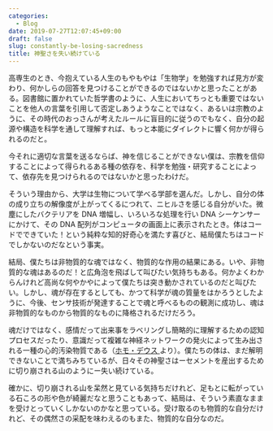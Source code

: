 ```yaml
---
categories:
  - Blog
date: 2019-07-27T12:07:45+09:00
draft: false
slug: constantly-be-losing-sacredness
title: 神聖さを失い続けている
---
```


高専生のとき、今抱えている人生のもやもやは「生物学」を勉強すれば見方が変わり、何かしらの回答を見つけることができるのではないかと思ったことがある。図書館に置かれていた哲学書のように、人生においてちっとも重要ではないことを他人の言葉を引用して否定しあうようなことではなく、あるいは宗教のように、その時代のおっさんが考えたルールに盲目的に従うのでもなく、自分の起源や構造を科学を通して理解すれば、もっと本能にダイレクトに響く何かが得られるのだと。

今それに適切な言葉を送るならば、神を信じることができない僕は、宗教を信仰することによって得られるある種の依存を、科学を勉強・研究することによって、依存先を見つけられるのではないかと思ったわけだ。

そういう理由から、大学は生物について学べる学部を選んだ。しかし、自分の体の成り立ちの解像度が上がってくるにつれて、ニヒルさを感じる自分がいた。微塵にしたバクテリアを DNA 増幅し、いろいろな処理を行い DNA シーケンサーにかけて、その DNA 配列がコンピュータの画面上に表示されたとき。体はコードでできていた！という純粋な知的好奇心を満たす喜びと、結局僕たちはコードでしかないのだなという事実。

結局、僕たちは非物質的な魂ではなく、物質的な作用の結果にある。いや、非物質的な魂はあるのだ！と広角泡を飛ばして叫びたい気持ちもある。何かよくわからんけれど高尚な何やかやによって僕たちは突き動かされているのだと叫びたい。しかし、魂が存在するとしても、かつて科学が魂の質量をはかろうとしたように、今後、センサ技術が発達することで魂と呼べるものの観測に成功し、魂は非物質的なものから物質的なものに降格されるだけだろう。

魂だけではなく、感情だって出来事をラベリングし簡略的に理解するための認知プロセスだったり、意識だって複雑な神経ネットワークの発火によって生み出される一種の心的汚染物質である（<a href="http://www.amazon.co.jp/exec/obidos/ASIN/4309227368/rakuishi-22/ref=nosim/" name="amazletlink" target="_blank">ホモ・デウス </a>
より）。僕たちの体は、まだ解明できないことで満ちみちているが、日々その神聖さはーセメントを産出するために切り崩される山のようにー失い続けている。

確かに、切り崩される山を呆然と見ている気持ちだけれど、足もとに転がっている石ころの形や色が綺麗だなと思うこともあって、結局は、そういう素直なままを受けとっていくしかないのかなと思っている。受け取るのも物質的な自分だけれど、その偶然さの采配を味わえるのもまた、物質的な自分なのだ。

